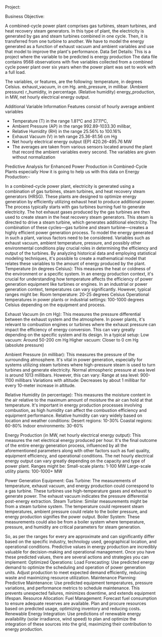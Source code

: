 Project:

Business Objective:

A combined-cycle power plant comprises gas turbines, steam turbines, and heat recovery steam generators. In this type of plant, 
the electricity is generated by gas and steam turbines combined in one cycle. Then, it is transferred from one turbine to another. 
We have to model the energy generated as a function of exhaust vacuum and ambient variables and use that model to improve the plant's performance. 
Data Set Details: 
This is a project where the variable to be predicted is energy production
The data file contains 9568 observations with five variables collected from a combined cycle power plant over six years when the power plant was set to work with a full load. 

The variables, or features, are the following:
temperature, in degrees Celsius.
exhaust_vacuum, in cm Hg.
amb_pressure, in millibar. (Ambient pressure)
r_humidity, in percentage. (Relative humidity)
energy_production, in MW, net hourly electrical energy output.

Additional Variable Information Features consist of hourly average ambient variables  
- Temperature (T) in the range 1.81°C and 37.11°C,
- Ambient Pressure (AP) in the range 992.89-1033.30 milibar,
- Relative Humidity (RH) in the range 25.56% to 100.16%
- Exhaust Vacuum (V) in teh range 25.36-81.56 cm Hg
- Net hourly electrical energy output (EP) 420.26-495.76 MW
- The averages are taken from various sensors located around the plant that record the ambient variables every second. The variables are given without normalization

Predictive Analysis for Enhanced Power Production in Combined-Cycle Plants especially How it is going to help us with this data on Energy Production:- 

In a combined-cycle power plant, electricity is generated using a combination of gas turbines, steam turbines, 
and heat recovery steam generators (HRSG). These plants are designed to optimize energy generation by efficiently utilizing exhaust heat to produce additional power.  
The process typically starts with gas turbines burning fuel to generate electricity. The hot exhaust gases produced by the gas turbines are then used to create steam in the 
heat recovery steam generators. This steam is directed to drive a steam turbine, which generates additional electricity. The combination of these cycles—gas turbine and steam
turbine—creates a highly efficient power generation process.  To model the energy generated in such a plant, various factors need to be considered. Variables such as exhaust 
vacuum, ambient temperature, pressure, and possibly other environmental conditions play crucial roles in determining the efficiency and output of the turbines. By analyzing 
historical data and employing statistical modeling techniques, it's possible to create a mathematical model that relates these variables to the amount of energy produced by the plant.
Temperature (in degrees Celsius): This measures the heat or coldness of the environment or a specific system. In an energy production context, it's crucial for understanding 
how temperature affects the efficiency of power generation equipment like turbines or engines.
In an industrial or power generation context, temperatures can vary significantly. However, typical ranges might be:
Room temperature: 20-25 degrees Celsius
Operational temperatures in power plants or industrial settings: 100-1000 degrees Celsius depending on the equipment and process.

Exhaust Vacuum (in cm Hg): This measures the pressure differential between the exhaust system and the atmosphere. In power plants, it's relevant to 
combustion engines or turbines where the exhaust pressure can impact the efficiency of energy conversion.
This can vary greatly depending on the specific system and its design. In a typical setup:
Low vacuum: Around 50-200 cm Hg
Higher vacuum: Closer to 0 cm Hg (absolute pressure)

Ambient Pressure (in millibar): This measures the pressure of the surrounding atmosphere. It's vital in power generation, especially for systems utilizing steam turbines 
where high-pressure steam is used to turn turbines and generate electricity.
Normal atmospheric pressure at sea level is around 1013 millibars. However, this can vary:
Range at sea level: 900-1100 millibars
Variations with altitude: Decreases by about 1 millibar for every 10-meter increase in altitude.

Relative Humidity (in percentage): This measures the moisture content in the air relative to the maximum amount of moisture the air can hold at that temperature. 
It's important in energy production processes involving combustion, as high humidity can affect the combustion efficiency and equipment performance.
Relative humidity can vary widely based on location and weather conditions:
Desert regions: 10-30%
Coastal regions: 60-80%
Indoor environments: 30-60%


Energy Production (in MW, net hourly electrical energy output): This measures the net electrical energy produced per hour. It's the final outcome of the entire energy generation process, 
influenced by all the aforementioned parameters along with other factors such as fuel quality, equipment efficiency, and operational conditions.
The net hourly electrical energy output can vary greatly depending on the capacity and type of power plant. Ranges might be:
Small-scale plants:    1-100 MW
Large-scale utility plants: 100-1000+ MW

Power Generation Equipment:
Gas Turbine: The measurements of temperature, exhaust vacuum, and energy production could correspond to a gas turbine. These turbines use high-temperature gases and exhaust to generate power.
The exhaust vacuum indicates the pressure differential post-energy extraction.
Steam Turbine: Similar measurements might be from a steam turbine system. The temperature could represent steam temperatures, 
ambient pressure could relate to the boiler pressure, and energy production signifies the power output.
Boiler System: These measurements could also be from a boiler system where temperature, pressure, and humidity are critical parameters for steam generation.


 


So, as per the ranges for every are approximate and can significantly differ based on the specific industry, technology used, geographical location, 
and operational conditions.  Predictive values in energy production are incredibly valuable for decision-making and operational management. Once you have these predicted values,
there are several actions and strategies you can implement:
Optimized Operations:
Load Forecasting: Use predicted energy demand to optimize the scheduling and operation of power generation units. Adjust production to meet expected demand efficiently, 
reducing waste and maximizing resource utilization.
Maintenance Planning:
Predictive Maintenance: Use predicted equipment temperatures, pressure variations, and performance metrics to schedule maintenance. This prevents unexpected failures,
minimizes downtime, and extends equipment lifespan.
Resource Allocation:
Fuel Management: Forecast fuel consumption to ensure adequate reserves are available. Plan and procure resources based on predicted usage, optimizing inventory and reducing costs.
Renewable Energy Integration: Use predictions of renewable energy availability (solar irradiance, wind speed) to plan and optimize the integration of these sources into the grid, 
maximizing their contribution to energy production.
   

